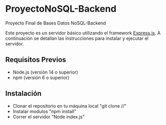 # ProyectoNoSQL-Backend
Proyecto Final de Bases Datos NoSQL-Backend


Este proyecto es un servidor básico utilizando el framework [Express.js](https://expressjs.com/). A continuación se detallan las instrucciones para instalar y ejecutar el servidor.

## Requisitos Previos

- Node.js (versión 14 o superior)
- npm (versión 6 o superior)

## Instalación

- Clonar el repositorio en tu máquina local "git clone //"
- Instalar modulos "npm install"
- Correr el servidor "Node index.js"
